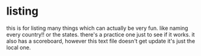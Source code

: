 # listing

this is for listing many things which can actually be very fun.  like naming every country!! or the states.  there's a practice one just to see if it works.  it also has a scoreboard, however this text file doesn't get update it's just the local one.

